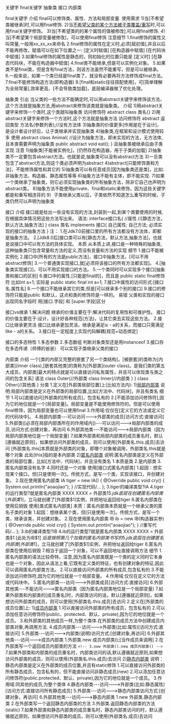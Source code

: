 关键字 final关键字 抽象类 接口 内部类

final关键字
  介绍
    final可以修饰类、属性、方法和局部变量.
  使用需求
    1)当[不希望类被继承]时,可以用final修饰.
    2)当[不希望父类的某个方法被子类覆盖/重写](override)时,可以用final关键字修饰。
    3)当[不希望类的的某个属性的值被修改],可以用final修饰.
    4)当[不希望某个局部变量被修改]，可以使用final修饰
  注意细节
    1.final修饰的属性又叫常量,一般用xx_xx_xx来命名
    2.final修饰的属性在定义时,必须[赋初值],并且以后不能再修改，赋值可以在如下位置之一:
      [定义时赋值]
      [在构造器中赋值]
      [在代码块中赋值]
    3.如果final修饰的属性是静态的，则初始化的位置只能是
      [定义时]
      [在静态代码块，不能在构造器中赋值]
    4.final类不能继承,但是可以实例化对象。
    5.如果类不是final类，但是含有final方法，则该方法虽然不能重写，但是可以被继承。
    6.一般来说，如果一个类已经是final类了，就没有必要再将方法修饰成final方法。
    7.final不能修饰构造方法(即构造器)
    8.[final和static往往搭配使用]，可[简单理解为全局常量],效率更高，[不会导致类加载]，底层编译器做了优化处理。

抽象类
  引出
    当父类的一些方法不能确定时,可以用abstract关键字来修饰该方法，这个方法就是抽象方法,用abstract来修饰该类就是抽象类。
  介绍
    1)用abstract关键字来修饰一个类时,这个类就叫抽象类
      访问修饰符 abstract class 类名{}
    2)用abstract关键字来修饰一个方法时,这个方法就是抽象方法
      访问修饰符 abstract 返回类型 方法名(参数列表);//没有方法体
    3)抽象类的价值更多[作用是在于设计]，是设计者设计好后，让子类继承并实现抽象类
    4)抽象类,在框架和设计模式使用较多
  使用
    abstract class Animal{
      //设计为抽象方法，即未实现的方法，无方法体,且本类需要声明为抽象类
      public abstract void eat();
    }
    且抽象类被继承后由子类实现
  注意
    1)抽象类[不能被实例化]，[仍然存在构造器，用于子类的加载]
    2)抽象类不一定要包含abstract方法。也就是说,抽象类可以没有abstract方法
    3)一旦类包含了abstract方法,则这个类必须声明为abstract
    4)abstract[只能修饰类和方法]，不能修饰属性和其它的
    5)抽象类可以有任意成员[因为抽象类还是类]，比如:非抽象方法、构造器、静态属性等等
    6)抽象方法不能有主体，即不能实现.
    7)如果一个类继承了抽象类，则它必须实现抽象类的所有抽象方法，除非它自己也声明为abstract类。
    8)抽象方法不能使用private、final和static来修饰，因为这些关键字都是和重写相违背的
    9）子类继承父类以后，子类依然不知道怎么重写的时候，子类仍然可以声明为抽象类

接口
  介绍
    接口就是给出一些没有实现的方法,封装到一起,到某个类要使用的时候,在根据具体情况把这些方法写出来。
  语法:
    interface接口名{
      //属性
      //[静态方法，默认方法,抽象方法]
    }
    class 类名 implements 接口{
      自己属性;
      自己方法;
      必须实现的接口的抽象方法
    }
  注：
    1.在Jdk7.0前接口里的所有方法都没有方法体，即都是抽象方法。
    2.[Jdk8.0后]接口类可以有[静态方法，默认方法,抽象方法]，也就是说接口中可以有方法的具体实现。
  本质
    从本质上讲,接口是一种特殊的抽象类,这种抽象类只包含常量和方法的定义,而没有变量和方法的实现
  细节
    1.接口不能被实例化
    2.接口中[所有的方法是public方法]，接口中抽象方法，[可以不用abstract修饰]
    3.一个普通类实现接口,就[必须将该接口的所有方法都实现]。
    4.[抽象类实现接口]，可以不用实现接口的方法。
    5.一个类同时可以实现多个接口[抽象类和接口的区别]
    6.接口中的属性,[只能是final的]，而且是 public static final修饰符
      比如int a=1; 实际是 public static final int a=1;
    7.接口中属性的访问形式:[接口名.属性名]
    8.一个接口不能继承其它的类,但是[可以继承多个别的接口]
    9.接口的修饰符只能是public 和默认，这点和类的修饰符是一样的。
  易错
    父类和实现的接口出现同名字段时 用[接口.字段] 和 [super.字段]区分

接口vs继承
  1.解决问题
    继承的价值主要在于:解决代码的复用性和可维护性。
    接口的价值主要在于:设计，设计好各种规范(方法)，让其它类去实现这些方法。
  2.接口比继承更灵活
    接口比继承更加灵活，继承是满足is - a的关系，而接口只需满足like - a的关系。
  3.接口在一定程度上实现代码解耦[规范+动态绑定]

接口的多态特性
  1.多态参数
  2.多态数组
    判断对象类型还是用instanceof
  3.接口存在多态传递（师傅的爸爸）
    可以实现子类继承父类的接口

内部类
  介绍
    一个[类的内部又完整的嵌套了另一个类结构]。[被嵌套]的类称为[内部类](inner class),[嵌套其他类]的类称为[外部类](outer class)。是我们类的第五大成员，内部类[最大的特点就是可以直接访问私有属性，并且可以体现类与类之间的包含关系]
  语法
    class Outer{//外部类
      class Inner{//内部类
      }
    }
    class Other{//其他类
    }
  分类
    1.定义在[外部类局部位置]上(比如方法内):
      1)[局部内部类](有类名)
        说明:局部内部类是定义在外部类的局部位置,比如[方法中、代码块]，并且有类名
        细节
          1.可以[直接访问]外部类的[所有成员]，包含私有的
          2.[不能添加访问修饰符],因为它的地位就是一个[局部变量]。局部变量是不能使用修饰符的。但是可以使用final修饰，因为局部变量也可以使用final
          3.作用域:仅仅在[定义它的方法或定义它的代码块中]。
          4.局部内部类---可以访问--->外部类的成员[访问方式:直接访问]
          5.外部类([必须在局部内部类所在的作用域内])---可以访问--->局部内部类的成员,访问方式:创建对象，再访问
          6.外部其他类---不能访问--->局部内部类（因为局部内部类地位是一个局部变量)
          7.如果外部类和局部内部类的成员重名时，默认[遵循就近原则]，如果想访问外部类的成员，则可以使用[外部类名.this.成员]去访问
            [外部类名.this]本质就是外部类的对象，即哪个对象被调用，外部类名.this就是哪个对象
            此处[this]指的是本内部类
      2)[匿名内部类](没有类名，重点!!!!!!!!)
        说明:匿名内部类是定义在外部类的局部位置，比如[方法中、代码块]，并且没有类名
          1.本质是类
          2.是内部类
          3.匿名内部类没有名字
          4.同时还是一个对象
        使用[接口式匿名内部类]
          1.起因：想实现某个接口，但[只是使用一次]。传统方式，是写一个类，实现该接口，并创建对象。
          2.现在使用匿名内部类
            IA tiger = new IA() {
              @Override
              public void cry() {
                System.out.println("aoaojiao");
              }
              //实现代码/...
            };
          3.tiger的编译类型?IA
          4.tiger的运行类型?就是匿名内部类 XXXX
            XXXX = 外部类$1
          5.jdk底层在创建匿名内部类[外部类$1]，立马就创建了[外部类$1]实例，并把地址返回给tiger
          6.匿名内部类在使用后销毁
        使用[类式匿名内部类]
          本质：匿名内部类本质就是一个继承父类的匿名子类的对象
          1.起因：想继承某个类，但[只是使用一次]。传统方式，是写一个类，继承该类，并创建对象。
          2.现在使用匿名内部类
            IB ib = new IB(构造器实参){
              @Override
              public void cry() {
                System.out.println("aoaojiao");
              }
              //重写代码/...
            };
          3.ib的编译类型?IB
          4.ib的运行类型?就是匿名内部类 XXXX
            XXXX = 外部类$1 [此处为IB$1] $后是按照第几个加载的匿名内部类书写的
          5.jdk底层在创建匿名内部类[外部类$1]，立马就创建了[外部类$1]实例，并把地址返回给tiger
          6.匿名内部类在使用后销毁
          7.相当于返回一个对象，可以不返回地址直接调用方法
        细节
          1.匿名内部类的语法比较奇特，注意,因为匿名内部类既是一个类的定义同时它本身也是一个对象，因此从语法上看,它既有定义类的特征，也有创建对象的特征,因此可以调用匿名内部类方法。
          2.可以直接访问外部类的所有成员,包含私有的
          3.不能添加访问修饰符,因为它的地位就是一个局部变量。
          4.作用域:仅仅在定义它的方法或代码块中。
          5.匿名内部类---访问--->外部类成员[访问方式:直接访问]
          6.外部其他类---不能访问--->匿名内部类（因为匿名内部类地位是一个局部变量)
          7.如果外部类和内部类的[成员重名]时，内部类访问的话，默认[遵循就近原则]，如果想访问外部类的成员，则可以使用[外部类名.this.成员]去访问
    2.定义在[外部类的成员位置]上:
      1)[成员内部类](没用static修饰)
        1.可以直接访问外部类的所有成员，包含私有的
        2.可以添加任意访问修饰符(public、protected、默认、private),因为它的地位就是一个成员。
        3.和外部类的其他成员一样,为整个类体.在外部类的成员方法中创建成员内部类对象,再调用方法.
        4.成员内部类---访问--->外部类(比如:属性)[访问方式:直接访问]
        5.外部类---访问--->内部类(说明)访问方式:[创建对象,再访问]
        6.外部其他类---访问--->成员内部类
          1.外部类.new 成员内部类();[当作成员来调用]
          2.在外部类写一个返回成员内部类的方法
          `<!-- 3.new 外部类().new 成员内部类() -->`
        7.如果外部类和内部类的成员重名时，内部类访问的话,默认遵循就近原则,如果想访问外部类的成员，则可以使用(外部类名.this.成员)去访问
      2)[静态内部类](使用static修饰)
        说明：静态内部类是定义在外部类的成员位置,并且有static修饰
        1.可以直接访问外部类的所有静态成员，包含私有的，但不能直接访问非静态成员(new)
        2.可以添加任意访问修饰符(public.protected、默认、private),因为它的地位就是一个成员。
        3.作用域:同其他的成员,为整个类体
        4.静态内部类---访问--->外部类(比如:静态属性)[访问方式:直接访问所有静态成员]
        5.外部类---访问--->静态内部类访问方式:[创建对象，再访问]
        6.外部其他类---访问--->静态内部类
          1.new 外部类.静态内部类
          2.在外部类写一个返回静态内部类的方法
          3.外部类.返回静态内部类的方法(static)
        7.如果外部类和静态内部类的成员重名时，静态内部类访问的时，默认遵循就近原则，如果想访问外部类的成员，则可以使用(外部类名.成员)去访问
